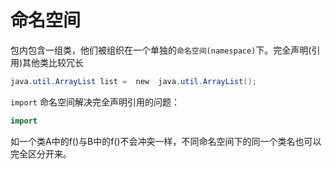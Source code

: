 # 命名空间
包内包含一组类，他们被组织在一个单独的`命名空间(namespace)`下。完全声明(引用)其他类比较冗长

```java
java.util.ArrayList list =  new  java.util.ArrayList();
```

`import` 命名空间解决完全声明引用的问题：

```java
import 
```
如一个类A中的f()与B中的f()不会冲突一样，不同命名空间下的同一个类名也可以完全区分开来。


